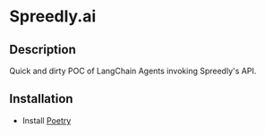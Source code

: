 # Spreedly.ai

## Description

Quick and dirty POC of LangChain Agents invoking Spreedly's API.

## Installation 

- Install [Poetry](https://python-poetry.org/docs/)